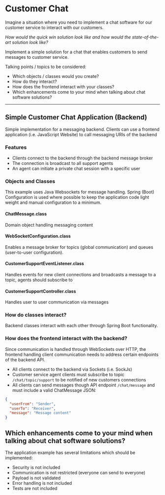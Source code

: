 # Customer Chat

Imagine a situation where you need to implement a chat software for our customer service to interact with our customers.

_How would the quick win solution look like and how would the state-of-the-art solution look like?_

Implement a simple solution for a chat that enables customers to send messages to customer service.

Talking points / topics to be considered:
- Which objects / classes would you create? 
- How do they interact? 
- How does the frontend interact with your classes? 
- Which enhancements come to your mind when talking about chat software solutions?

---

## Simple Customer Chat Application (Backend)
Simple implementation for a messaging backend. Clients can use a frontend application (i.e. JavaScript Website) to call
messaging URIs of the backend

### Features 
- Clients connect to the backend through the backend message broker
- The connection is broadcast to all support agents
- An agent can initiate a private chat session with a specific user

### Objects and Classes
This example uses Java Websockets for message handling. Spring (Boot) Configuration is used where possible to keep the
application code light weight and manual configuration to a minimum.

#### ChatMessage.class
Domain object handling messaging content

#### WebSocketConfiguration.class
Enables a message broker for topics (global communication) and queues (user-to-user configuration).

#### CustomerSupportEventListener.class
Handles events for new client connections and broadcasts a message to a topic, agents should subscribe to

#### CustomerSupportController.class
Handles user to user communication via messages

### How do classes interact?
Backend classes interact with each other through Spring Boot functionality.

### How does the frontend interact with the backend?
Since communication is handled through WebSockets over HTTP, the frontend handling client communication needs to
address certain endpoints of the backend API.

- All clients connect to the backend via Sockets (i.e. SockJs)
- Customer service agent clients must subscribe to topic ```/chat/topic/support``` to be notified of new customers connections
- All clients can send messages though API endpoint ```/chat/message``` and must include a valid ChatMessage JSON:
```json
{
  "userFrom": "Sender",
  "userTo": "Receiver",
  "message": "Message content"
}
```

## Which enhancements come to your mind when talking about chat software solutions?
The application example has several limitations which should be implemented:

- Security is not included
- Communication is not restricted (everyone can send to everyone)
- Payload is not validated
- Error handling is not included
- Tests are not included